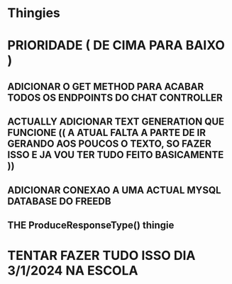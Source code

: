 # Thingies

# PRIORIDADE ( DE CIMA PARA BAIXO )

## ADICIONAR O GET METHOD PARA ACABAR TODOS OS ENDPOINTS DO CHAT CONTROLLER

## ACTUALLY ADICIONAR TEXT GENERATION QUE FUNCIONE (( A ATUAL FALTA A PARTE DE IR GERANDO AOS POUCOS O TEXTO, SO FAZER ISSO E JA VOU TER TUDO FEITO BASICAMENTE ))

## ADICIONAR CONEXAO A UMA ACTUAL MYSQL DATABASE DO FREEDB

## THE ProduceResponseType() thingie

# TENTAR FAZER TUDO ISSO DIA 3/1/2024 NA ESCOLA
